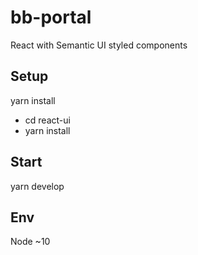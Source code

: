 # bb-portal

React with Semantic UI styled components

## Setup

yarn install

- cd react-ui
- yarn install

## Start

yarn develop

## Env

Node ~10
